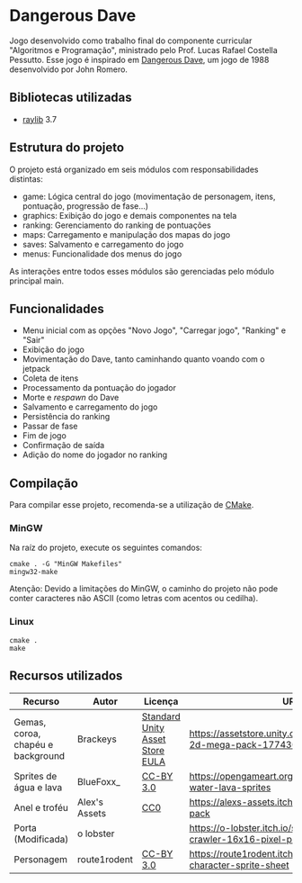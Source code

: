 # Dangerous Dave

Jogo desenvolvido como trabalho final do componente curricular "Algoritmos e Programação", ministrado pelo Prof. Lucas Rafael Costella Pessutto. Esse jogo é inspirado em [Dangerous Dave](https://en.wikipedia.org/wiki/Dangerous_Dave), um jogo de 1988 desenvolvido por John Romero.

## Bibliotecas utilizadas
- [raylib](https://www.raylib.com/) 3.7

## Estrutura do projeto
O projeto está organizado em seis módulos com responsabilidades distintas:
- game: Lógica central do jogo (movimentação de personagem, itens, pontuação, progressão de fase...)
- graphics: Exibição do jogo e demais componentes na tela
- ranking: Gerenciamento do ranking de pontuações
- maps: Carregamento e manipulação dos mapas do jogo
- saves: Salvamento e carregamento do jogo
- menus: Funcionalidade dos menus do jogo

As interações entre todos esses módulos são gerenciadas pelo módulo principal main.

## Funcionalidades
- Menu inicial com as opções "Novo Jogo", "Carregar jogo", "Ranking" e "Sair"
- Exibição do jogo
- Movimentação do Dave, tanto caminhando quanto voando com o jetpack
- Coleta de itens
- Processamento da pontuação do jogador
- Morte e _respawn_ do Dave
- Salvamento e carregamento do jogo
- Persistência do ranking
- Passar de fase
- Fim de jogo
- Confirmação de saída
- Adição do nome do jogador no ranking

## Compilação
Para compilar esse projeto, recomenda-se a utilização de [CMake](https://cmake.org/).

### MinGW
Na raíz do projeto, execute os seguintes comandos:

```
cmake . -G "MinGW Makefiles"
mingw32-make
```

Atenção: Devido a limitações do MinGW, o caminho do projeto não pode conter caracteres não ASCII (como letras com acentos ou cedilha).

### Linux
```
cmake .
make
```

## Recursos utilizados

| Recurso                          | Autor    | Licença                                                             | URL    | Acesso em
|-------------------               |----------|----------------------                                               |-----   |-----
|Gemas, coroa, chapéu e background | Brackeys |[Standard Unity Asset Store EULA](https://unity3d.com/legal/as_terms)| https://assetstore.unity.com/packages/2d/free-2d-mega-pack-177430 | 15/11/2021
|Sprites de água e lava            | BlueFoxx_ | [CC-BY 3.0](https://creativecommons.org/licenses/by/3.0/)| https://opengameart.org/content/16x16-water-lava-sprites | 15/11/2021
|Anel e troféu                     | Alex's Assets| [CC0](https://creativecommons.org/publicdomain/zero/1.0/deed.pt_BR) | https://alexs-assets.itch.io/16x16-rpg-item-pack | 15/11/2021
|Porta (Modificada)                | o lobster || https://o-lobster.itch.io/simple-dungeon-crawler-16x16-pixel-pack | 15/11/2021
| Personagem                       |route1rodent | [CC-BY 3.0](https://creativecommons.org/licenses/by/3.0/) | https://route1rodent.itch.io/16x16-rpg-character-sprite-sheet | 15/11/2021